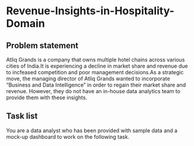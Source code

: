 # Revenue-Insights-in-Hospitality-Domain
## Problem statement

Atliq Grands is a company that owns multiple hotel chains across various cities of India.It is experiencing a decline in market share and revenue due to incfeased competition and poor management decisions.As a strategic move, the managing director of Atliq Grands wanted to incorporate “Business and Data Intelligence” in order to regain their market share and revenue. However, they do not have an in-house data analytics team to provide them with these insights.

## Task list

You are a data analyst who has been provided with sample data and a mock-up dashboard to work on the following task.
